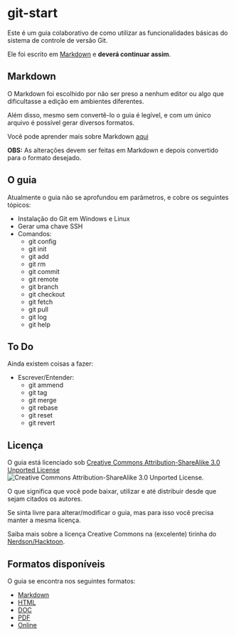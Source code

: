 # git-start

Este é um guia colaborativo de como utilizar as funcionalidades básicas do sistema de controle de versão Git.

Ele foi escrito em [Markdown](http://daringfireball.net/projects/markdown/) e **deverá continuar assim**.


## Markdown

O Markdown foi escolhido por não ser preso a nenhum editor ou algo que dificultasse a edição em ambientes diferentes.

Além disso, mesmo sem convertê-lo o guia é legível, e com um único arquivo é possível gerar diversos formatos.

Você pode aprender mais sobre Markdown [aqui](http://markable.in/file/aa191728-9dc7-11e1-91c7-984be164924a/)

**OBS:** As alterações devem ser feitas em Markdown e depois convertido para o formato desejado.


## O guia

Atualmente o guia não se aprofundou em parâmetros, e cobre os seguintes tópicos:

* Instalação do Git em Windows e Linux
* Gerar uma chave SSH
* Comandos:
    * git config
    * git init
    * git add
    * git rm
    * git commit
    * git remote
    * git branch
    * git checkout
    * git fetch
    * git pull
    * git log
    * git help


## To Do

Ainda existem coisas a fazer:

* Escrever/Entender:
    * git ammend
    * git tag
    * git merge
    * git rebase
    * git reset
    * git revert


## Licença

O guia está licenciado sob [Creative Commons Attribution-ShareAlike 3.0 Unported License](http://creativecommons.org/licenses/by-sa/3.0/deed.en_US) ![Creative Commons Attribution-ShareAlike 3.0 Unported License](http://i.creativecommons.org/l/by-sa/3.0/88x31.png).

O que significa que você pode baixar, utilizar e até distribuir desde que sejam citados os autores.

Se sinta livre para alterar/modificar o guia, mas para isso você precisa manter a mesma licença.

Saiba mais sobre a licença Creative Commons na (excelente) tirinha do [Nerdson/Hacktoon](http://labs.hacktoon.com/docs/creative-commons/).


## Formatos disponíveis

O guia se encontra nos seguintes formatos:

* [Markdown](https://raw.github.com/fadamiao/git-start/master/git-start.md)
* [HTML](https://raw.github.com/fadamiao/git-start/master/git-start.html)
* [DOC](https://raw.github.com/fadamiao/git-start/master/git-start.doc)
* [PDF](https://raw.github.com/fadamiao/git-start/master/git-start.pdf)
* [Online](http://fadamiao.github.io/git-start)
